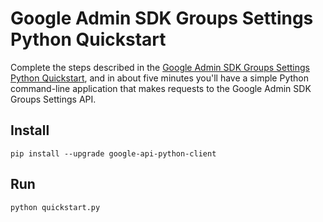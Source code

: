 # Google Admin SDK Groups Settings Python Quickstart

Complete the steps described in the [Google Admin SDK Groups Settings Python
Quickstart](https://developers.google.com/admin-sdk/groups-settings/quickstart/python),
and in about five minutes you'll have a simple Python command-line application
that makes requests to the Google Admin SDK Groups Settings API.

## Install

```
pip install --upgrade google-api-python-client
```

## Run

```
python quickstart.py
```
